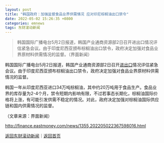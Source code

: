 ```yaml
---
layout: post
title: "韩国政府：加强监督食品业界供需情况 应对印尼棕榈油出口禁令"
date: 2022-05-02 15:26:35 +0800
categories: emnews
tags: 东财滚动新闻
---
```

> 韩国国际广播电台5月2日报道，韩国产业通商资源部2日召开进出口情况评估紧急会议。由于印度尼西亚颁布棕榈油出口禁令，政府决定加强对食品业界原材料供需情况的监督。（界面新闻）

<p>韩国国际广播电台5月2日报道，韩国产业通商资源部2日召开<span id="Info.381"><a href="http://data.eastmoney.com/cjsj/hgjck.html" class="infokey">进出口</a></span>情况评估紧急会议。由于印度尼西亚颁布棕榈油出口禁令，政府决定加强对食品业界原材料供需情况的监督。</p>
 <p>韩国一年从印度尼西亚进口34万吨棕榈油，其中约20万吨用于食品生产。食品业界的库存量为2-4个月，禁令短期内影响有限，不过若事态长期化，棕榈油国际价格将上涨，有可能引发供需不稳定的情况。对此，政府决定加强对棕榈油国际供应链和国内供需情况的监督。</p><p class="em_media">（文章来源：界面新闻）</p>

<http://finance.eastmoney.com/news/1355,202205022367598016.html>

[返回东财滚动新闻](//finews.withounder.com/emnews/)｜[返回首页](//finews.withounder.com/)